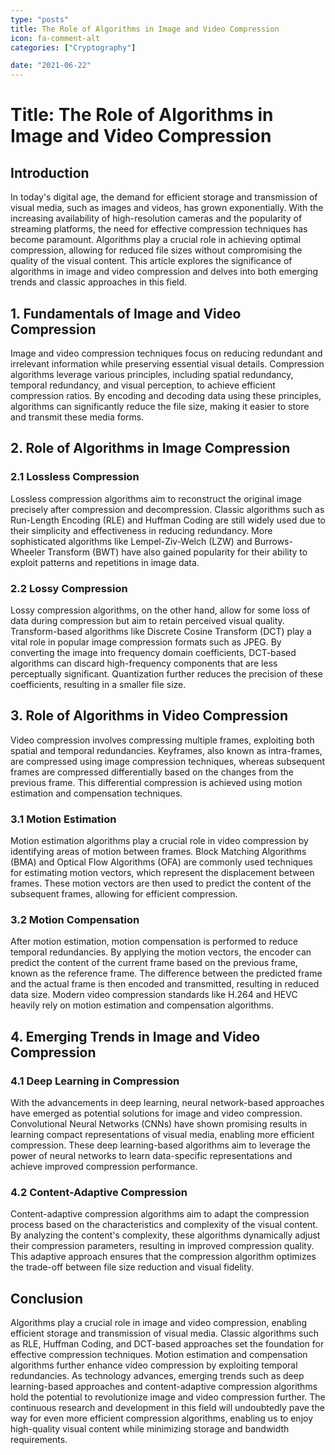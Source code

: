 ```yaml
---
type: "posts"
title: The Role of Algorithms in Image and Video Compression
icon: fa-comment-alt
categories: ["Cryptography"]

date: "2021-06-22"
---
```




# Title: The Role of Algorithms in Image and Video Compression

## Introduction
In today's digital age, the demand for efficient storage and transmission of visual media, such as images and videos, has grown exponentially. With the increasing availability of high-resolution cameras and the popularity of streaming platforms, the need for effective compression techniques has become paramount. Algorithms play a crucial role in achieving optimal compression, allowing for reduced file sizes without compromising the quality of the visual content. This article explores the significance of algorithms in image and video compression and delves into both emerging trends and classic approaches in this field.

## 1. Fundamentals of Image and Video Compression
Image and video compression techniques focus on reducing redundant and irrelevant information while preserving essential visual details. Compression algorithms leverage various principles, including spatial redundancy, temporal redundancy, and visual perception, to achieve efficient compression ratios. By encoding and decoding data using these principles, algorithms can significantly reduce the file size, making it easier to store and transmit these media forms.

## 2. Role of Algorithms in Image Compression
### 2.1 Lossless Compression
Lossless compression algorithms aim to reconstruct the original image precisely after compression and decompression. Classic algorithms such as Run-Length Encoding (RLE) and Huffman Coding are still widely used due to their simplicity and effectiveness in reducing redundancy. More sophisticated algorithms like Lempel-Ziv-Welch (LZW) and Burrows-Wheeler Transform (BWT) have also gained popularity for their ability to exploit patterns and repetitions in image data.

### 2.2 Lossy Compression
Lossy compression algorithms, on the other hand, allow for some loss of data during compression but aim to retain perceived visual quality. Transform-based algorithms like Discrete Cosine Transform (DCT) play a vital role in popular image compression formats such as JPEG. By converting the image into frequency domain coefficients, DCT-based algorithms can discard high-frequency components that are less perceptually significant. Quantization further reduces the precision of these coefficients, resulting in a smaller file size.

## 3. Role of Algorithms in Video Compression
Video compression involves compressing multiple frames, exploiting both spatial and temporal redundancies. Keyframes, also known as intra-frames, are compressed using image compression techniques, whereas subsequent frames are compressed differentially based on the changes from the previous frame. This differential compression is achieved using motion estimation and compensation techniques.

### 3.1 Motion Estimation
Motion estimation algorithms play a crucial role in video compression by identifying areas of motion between frames. Block Matching Algorithms (BMA) and Optical Flow Algorithms (OFA) are commonly used techniques for estimating motion vectors, which represent the displacement between frames. These motion vectors are then used to predict the content of the subsequent frames, allowing for efficient compression.

### 3.2 Motion Compensation
After motion estimation, motion compensation is performed to reduce temporal redundancies. By applying the motion vectors, the encoder can predict the content of the current frame based on the previous frame, known as the reference frame. The difference between the predicted frame and the actual frame is then encoded and transmitted, resulting in reduced data size. Modern video compression standards like H.264 and HEVC heavily rely on motion estimation and compensation algorithms.

## 4. Emerging Trends in Image and Video Compression
### 4.1 Deep Learning in Compression
With the advancements in deep learning, neural network-based approaches have emerged as potential solutions for image and video compression. Convolutional Neural Networks (CNNs) have shown promising results in learning compact representations of visual media, enabling more efficient compression. These deep learning-based algorithms aim to leverage the power of neural networks to learn data-specific representations and achieve improved compression performance.

### 4.2 Content-Adaptive Compression
Content-adaptive compression algorithms aim to adapt the compression process based on the characteristics and complexity of the visual content. By analyzing the content's complexity, these algorithms dynamically adjust their compression parameters, resulting in improved compression quality. This adaptive approach ensures that the compression algorithm optimizes the trade-off between file size reduction and visual fidelity.

## Conclusion
Algorithms play a crucial role in image and video compression, enabling efficient storage and transmission of visual media. Classic algorithms such as RLE, Huffman Coding, and DCT-based approaches set the foundation for effective compression techniques. Motion estimation and compensation algorithms further enhance video compression by exploiting temporal redundancies. As technology advances, emerging trends such as deep learning-based approaches and content-adaptive compression algorithms hold the potential to revolutionize image and video compression further. The continuous research and development in this field will undoubtedly pave the way for even more efficient compression algorithms, enabling us to enjoy high-quality visual content while minimizing storage and bandwidth requirements.